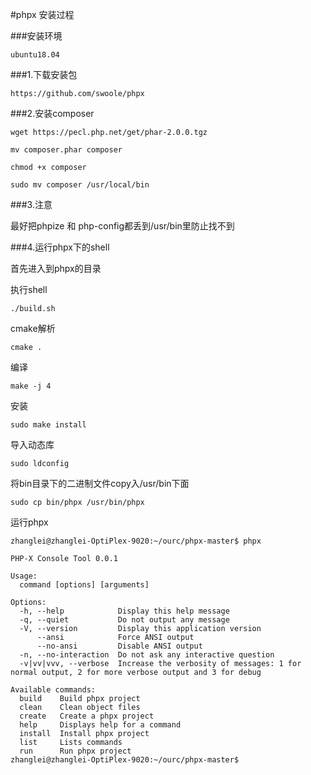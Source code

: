 #phpx 安装过程

###安装环境

	ubuntu18.04
	
###1.下载安装包

	https://github.com/swoole/phpx
	
###2.安装composer


	wget https://pecl.php.net/get/phar-2.0.0.tgz
	
	mv composer.phar composer
	
	chmod +x composer
	
	sudo mv composer /usr/local/bin
	
###3.注意

最好把phpize 和 php-config都丢到/usr/bin里防止找不到
	
###4.运行phpx下的shell

首先进入到phpx的目录

执行shell

	./build.sh

cmake解析
	
	cmake .
	
编译

	make -j 4
	
安装
	
	sudo make install
	
导入动态库
	
	sudo ldconfig
	
将bin目录下的二进制文件copy入/usr/bin下面

	sudo cp bin/phpx /usr/bin/phpx
	
运行phpx

	zhanglei@zhanglei-OptiPlex-9020:~/ourc/phpx-master$ phpx
	
	PHP-X Console Tool 0.0.1

	Usage:
	  command [options] [arguments]

	Options:
	  -h, --help            Display this help message
	  -q, --quiet           Do not output any message
	  -V, --version         Display this application version
	      --ansi            Force ANSI output
	      --no-ansi         Disable ANSI output
	  -n, --no-interaction  Do not ask any interactive question
	  -v|vv|vvv, --verbose  Increase the verbosity of messages: 1 for normal output, 2 for more verbose output and 3 for debug

	Available commands:
	  build    Build phpx project
	  clean    Clean object files
	  create   Create a phpx project
	  help     Displays help for a command
	  install  Install phpx project
	  list     Lists commands
	  run      Run phpx project
	zhanglei@zhanglei-OptiPlex-9020:~/ourc/phpx-master$ 


	